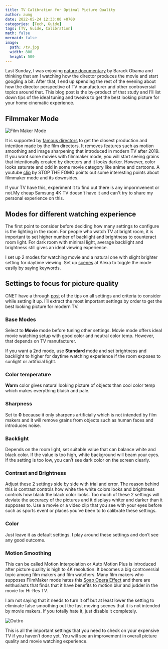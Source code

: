 ```yaml
---
title: TV Calibration for Optimal Picture Quality
author: aung
date: 2022-05-24 12:33:00 +0700
categories: [Tech, Guide]
tags: [TV, Guide, Calibration]
math: false
mermaid: false
image:
  path: /tv.jpg
  width: 800
  height: 500
---
```


Last Sunday, I was enjoying [nature documentary](https://www.netflix.com/tudum/articles/barack-obama-narrates-netflix-series-our-great-national-parks) by Barack Obama and thinking that am I watching how the director produces the movie and start googling a bit. After that, I end up spending the rest of the evening about how the director perspective of TV manufacturer and other controversial topics around that. This blog post is the by-product of that study and I’ll list down tips of the ideal tuning and tweaks to get the best looking picture for your home cinematic experience.

## Filmmaker Mode

![Film Maker Mode](/filmmaker.png)

It is supported by [famous directors](https://www.youtube.com/watch?time_continue=1&v=NnCmUXl_FzI&feature=emb_logo) to get the closest production and intention made by the film directors. It removes features such as motion smoothing and image sharpening that introduced in modern TV after 2019. If you want some movies with filmmaker mode, you will start seeing grains that intentionally created by directors and it looks darker. However, color looks saturate and odd in some movie category like anime and cartoons. A youtube [clip](https://www.youtube.com/watch?v=b0ilxD0lIy0&t=827s) by STOP THE FOMO points out some interesting points about filmmaker mode and its downsides. 

If your TV have this, experiment it to find out there is any impormvenent or not.My cheap Samsung 4K TV doesn't have it and can't try to share my personal experience on this.

## Modes for different watching experience

The first point to consider before deciding how many settings to configure is the lighting in the room. For people who watch TV at bright room, it is important to set higher number of backlight and brightness to counteract room light. For dark room with minimal light, average backlight and brightness still gives an ideal viewing experience. 

I set up 2 modes for watching movie and a natural one with slight brighter setting for daytime viewing. Set up [scenes](https://developer.amazon.com/blogs/post/Tx38PSX7O9YKIK1/announcing-scenes-for-smart-home-skills) at Alexa to toggle the mode easily by saying keywords. 

## Settings to focus for picture quality

CNET have a through [post](https://www.cnet.com/tech/home-entertainment/is-your-tv-ready-for-the-oscars-change-these-settings-for-the-optimal-picture/) of the tips on all settings and criteria to consider while setting it up. I’ll extract the most important settings by order to get the best looking picture for modern TV.

### Base Modes

Select to **Movie** mode before tuning other settings. Movie mode offers ideal movie watching setup with good color and neutral color temp. However, that depends on TV manufacturer.

If you want a 2nd mode, use **Standard** mode and set brightness and backlight to higher for daytime watching experience if the room exposes to sunlight or artificial light.

### Color temperature

**Warm** color gives natural looking picture of objects than cool color temp which makes everything bluish and pale.

### Sharpness

Set to **0** because it only sharpens artificially which is not intended by film makers and it will remove grains from objects such as human faces and introduces noise.

### Backlight

Depends on the room light, set suitable value that can balance white and black color. If the value is too high, white background will beam your eyes. If the setting is too low, you can’t see dark color on the screen clearly.

### Contrast and Brightness

Adjust these 2 settings side by side with trial and error. The reason behind this is contrast controls how white the white colors looks and brightness controls how black the black color looks. Too much of these 2 settings will deviate the accuracy of the pictures and it displays whiter and darker than it supposes to. Use a movie or a video clip that you see with your eyes before such as sports event or places you’ve been to to calibrate these settings. 

### Color

Just leave it as default settings. I play around these settings and don’t see any good outcome. 

### Motion Smoothing

This can be called Motion Interpolation or Auto Motion Plus is introduced after picture quality is high to 4K resolution. It becomes a big controversial  topic among film makers and film watchers. Many film makers who supposes FilmMaker mode hates this [Soap Opera Effect](https://www.youtube.com/watch?v=B_dE6HPIAJM)  and there are enthusiasts that finds that it have benefits to motion blur and judder in the movie for Hi-Res TV. 

I am not saying that it needs to turn it off but at least lower the setting to eliminate false smoothing out the fast moving scenes that it is not intended by movie makers. If you totally hate it, just disable it completely. 

![Outtro](/outro.jpeg)

This is all the important settings that you need to check on your expensive TV if you haven’t done yet.  You will see an improvement in overall picture quality and movie watching experience.
